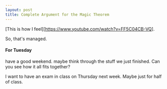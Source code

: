 ```yaml
---
layout: post
title: Complete Argument for the Magic Theorem
---
```


[This is how I feel][https://www.youtube.com/watch?v=FF5C04CB-VQ].

So, that's managed.

#### For Tuesday

have a good weekend. maybe think through the stuff we just finished. Can you see
how it all fits together?

I want to have an exam in class on Thursday next week. Maybe just for half of class.
